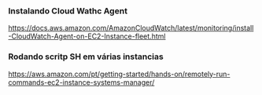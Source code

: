 ### Instalando Cloud Wathc Agent
https://docs.aws.amazon.com/AmazonCloudWatch/latest/monitoring/install-CloudWatch-Agent-on-EC2-Instance-fleet.html


### Rodando scritp SH em várias instancias
https://aws.amazon.com/pt/getting-started/hands-on/remotely-run-commands-ec2-instance-systems-manager/


